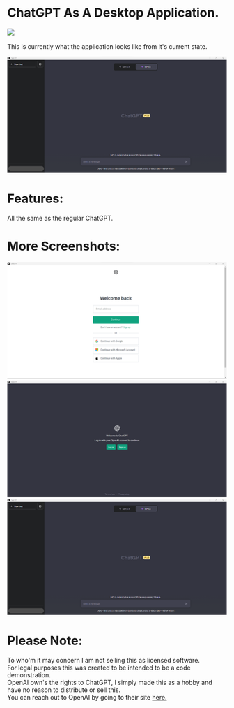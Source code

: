 # ChatGPT As A Desktop Application.
<img src="ChatGPT Logo.ico">

This is currently what the application looks like from it's current state.

<img src="ChatGPT Desktop Application Main Page Image.png">

# Features:
All the same as the regular ChatGPT. 
# More Screenshots:
<img src="ChatGPT Desktop Application Sign In Image .png">
<img src="ChatGPT Desktop Application Login Image .png">
<img src="ChatGPT Desktop Application Main Page Image.png">

# Please Note:
To who'm it may concern I am not selling this as licensed software. <br> For legal purposes this was created to be intended to be a code demonstration. <br> OpenAI own's the rights to ChatGPT, I simply made this as a hobby and have no reason to distribute or sell this.<br> You can reach out to OpenAI by going to their site <a href="https://openai.com/">here.</a>
